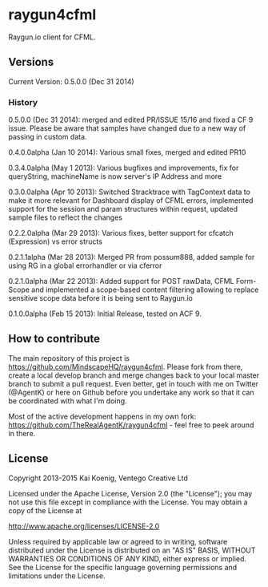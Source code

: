 raygun4cfml
===========

Raygun.io client for CFML.


## Versions

Current Version: 0.5.0.0 (Dec 31 2014)

### History

0.5.0.0 (Dec 31 2014): merged and edited PR/ISSUE 15/16 and fixed a CF 9 issue. Please be aware that samples have changed due to a new way of passing in custom data.

0.4.0.0alpha (Jan 10 2014): Various small fixes, merged and edited PR10

0.3.4.0alpha (May 1 2013): Various bugfixes and improvements, fix for queryString, machineName is now server's IP Address and more

0.3.0.0alpha (Apr 10 2013): Switched Stracktrace with TagContext data to make it more relevant for Dashboard display of CFML errors, implemented support for the session and param structures within request, updated sample files to reflect the changes

0.2.2.0alpha (Mar 29 2013): Various fixes, better support for cfcatch (Expression) vs error structs

0.2.1.1alpha (Mar 28 2013): Merged PR from possum888, added sample for using RG in a global errorhandler or via cferror

0.2.1.0alpha (Mar 22 2013): Added support for POST rawData, CFML Form-Scope and implemented a scope-based content filtering allowing to replace sensitive scope data before it is being sent to Raygun.io

0.1.0.0alpha (Feb 15 2013): Initial Release, tested on ACF 9.

## How to contribute

The main repository of this project is https://github.com/MindscapeHQ/raygun4cfml. Please fork from there, create a local develop branch and merge changes back to your local master branch to submit a pull request. Even better, get in touch with me on Twitter (@AgentK) or here on Github before you undertake any work so that it can be coordinated with what I'm doing.

Most of the active development happens in my own fork: https://github.com/TheRealAgentK/raygun4cfml - feel free to peek around in there.

## License

Copyright 2013-2015 Kai Koenig, Ventego Creative Ltd

Licensed under the Apache License, Version 2.0 (the "License");
you may not use this file except in compliance with the License.
You may obtain a copy of the License at

   http://www.apache.org/licenses/LICENSE-2.0

Unless required by applicable law or agreed to in writing, software
distributed under the License is distributed on an "AS IS" BASIS,
WITHOUT WARRANTIES OR CONDITIONS OF ANY KIND, either express or implied.
See the License for the specific language governing permissions and
limitations under the License.







